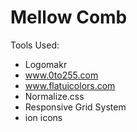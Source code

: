 # Mellow Comb

Tools Used:
- Logomakr
- www.0to255.com
- www.flatuicolors.com
- Normalize.css
- Responsive Grid System
- ion icons
